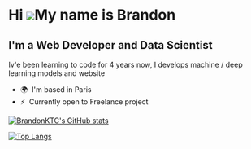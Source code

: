 Hi ![](https://user-images.githubusercontent.com/18350557/176309783-0785949b-9127-417c-8b55-ab5a4333674e.gif)My name is Brandon
===============================================================================================================================

I'm a Web Developer and Data Scientist
--------------------------------------

Iv'e been learning to code for 4 years now, I develops machine / deep learning models and website

*   🌍  I'm based in Paris
*   ⚡  Currently open to Freelance project

[![BrandonKTC's GitHub stats](https://github-readme-stats.vercel.app/api?username=BrandonKTC)](https://github.com/BrandonKTC/github-readme-stats)
  
[![Top Langs](https://github-readme-stats.vercel.app/api/top-langs/?username=BrandonKTC&layout=compact)](https://github.com/BrandonKTC/github-readme-stats)
